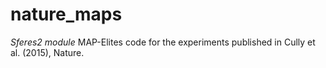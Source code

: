 # nature_maps
*Sferes2 module* MAP-Elites code for the experiments published in Cully et al. (2015), Nature.
